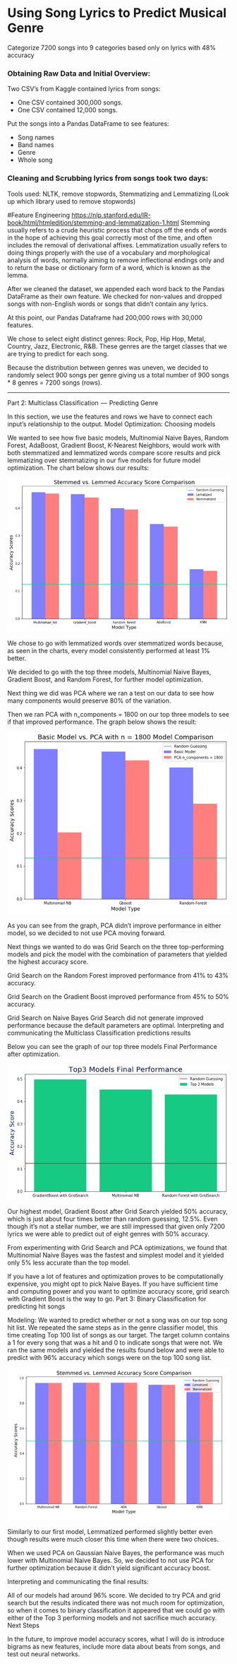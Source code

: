 # Using Song Lyrics to Predict Musical Genre
Categorize 7200 songs into 9 categories based only on lyrics with 48% accuracy

### Obtaining Raw Data and Initial Overview:
Two CSV’s from Kaggle contained lyrics from songs:
- One CSV contained 300,000 songs.
- One CSV contained 12,000 songs.

Put the songs into a Pandas DataFrame to see features: 
- Song names
- Band names
- Genre
- Whole song

### Cleaning and Scrubbing lyrics from songs took two days:
Tools used: NLTK, remove stopwords, Stemmatizing and Lemmatizing
(Look up which library used to remove stopwords)

#Feature Engineering
https://nlp.stanford.edu/IR-book/html/htmledition/stemming-and-lemmatization-1.html
Stemming usually refers to a crude heuristic process that chops off the ends of words in the hope of achieving this goal correctly most of the time, and often includes the removal of derivational affixes. 
Lemmatization usually refers to doing things properly with the use of a vocabulary and morphological analysis of words, normally aiming to remove inflectional endings only and to return the base or dictionary form of a word, which is known as the lemma.

After we cleaned the dataset, we appended each word back to the Pandas DataFrame as their own feature. We checked for non-values and dropped songs with non-English words or songs that didn’t contain any lyrics.

At this point, our Pandas Dataframe had 200,000 rows with 30,000 features.
[]()

We chose to select eight distinct genres: Rock, Pop, Hip Hop, Metal, Country, Jazz, Electronic, R&B. 
These genres are the target classes that we are trying to predict for each song.

Because the distribution between genres was uneven, we decided to randomly select 900 songs per genre giving us a total number of 900 songs * 8 genres = 7200 songs (rows).
_____________________________________________
Part 2: Multiclass Classification  —  Predicting Genre

In this section, we use the features and rows we have to connect each input’s relationship to the output.
Model Optimization: Choosing models

We wanted to see how five basic models, Multinomial Naive Bayes, Random Forest, AdaBoost, Gradient Boost, K-Nearest Neighbors, would work with both stemmatized and lemmatized words compare score results and pick lemmatizing over stemmatizing in our five models for future model optimization. 
The chart below shows our results:

![](https://github.com/Botafogo1894/Project3/blob/master/basic%205%20models.png)

We chose to go with lemmatized words over stemmatized words because, as seen in the charts, every model consistently performed at least 1% better.

We decided to go with the top three models, Multinomial Naive Bayes, Gradient Boost, and Random Forest, for further model optimization.

Next thing we did was PCA where we ran a test on our data to see how many components would preserve 80% of the variation.

Then we ran PCA with n_components = 1800 on our top three models to see if that improved performance. The graph below shows the result:

![](https://github.com/Botafogo1894/Project3/blob/master/PCA%20for%20part%201.png)

As you can see from the graph, PCA didn’t improve performance in either model, so we decided to not use PCA moving forward.

Next things we wanted to do was Grid Search on the three top-performing models and pick the model with the combination of parameters that yielded the highest accuracy score.

Grid Search on the Random Forest improved performance from 41% to 43% accuracy.

Grid Search on the Gradient Boost improved performance from 45% to 50% accuracy.

Grid Search on Naive Bayes Grid Search did not generate improved performance because the default parameters are optimal.
Interpreting and communicating the Multiclass Classification predictions results

Below you can see the graph of our top three models Final Performance after optimization.

![](https://github.com/Botafogo1894/Project3/blob/master/top%203%20models.png)

Our highest model, Gradient Boost after Grid Search yielded 50% accuracy, which is just about four times better than random guessing, 12.5%. Even though it’s not a stellar number, we are still impressed that given only 7200 lyrics we were able to predict out of eight genres with 50% accuracy.

From experimenting with Grid Search and PCA optimizations, we found that Multinomial Naive Bayes was the fastest and simplest model and it yielded only 5% less accurate than the top model.

If you have a lot of features and optimization proves to be computationally expensive, you might opt to pick Naive Bayes. If you have sufficient time and computing power and you want to optimize accuracy score, grid search with Gradient Boost is the way to go.
Part 3: Binary Classification for predicting hit songs

Modeling: We wanted to predict whether or not a song was on our top song hit list. We repeated the same steps as in the genre classifier model, this time creating Top 100 list of songs as our target. The target column contains a 1 for every song that was a hit and 0 to indicate songs that were not. We ran the same models and yielded the results found below and were able to predict with 96% accuracy which songs were on the top 100 song list.

![](https://github.com/Botafogo1894/Project3/blob/master/basic%205%20for%20binary%20problem.png)

Similarly to our first model, Lemmatized performed slightly better even though results were much closer this time when there were two choices.

When we used PCA on Gaussian Naive Bayes, the performance was much lower with Multinomial Naive Bayes. So, we decided to not use PCA for further optimization because it didn’t yield significant accuracy boost.

Interpreting and communicating the final results:

All of our models had around 96% score. We decided to try PCA and grid search but the results indicated there was not much room for optimization, so when it comes to binary classification it appeared that we could go with either of the Top 3 performing models and not sacrifice much accuracy.
Next Steps

In the future, to improve model accuracy scores, what I will do is introduce bigrams as new features, include more data about beats from songs, and test out neural networks.
